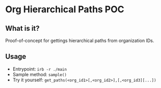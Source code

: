 # Org Hierarchical Paths POC

## What is it?

Proof-of-concept for gettings hierarchical paths from organization IDs.

## Usage

- Entrypoint: `irb -r ./main`
- Sample method: `sample()`
- Try it yourself: `get_paths(<org_id1>[,<org_id2>],[,<org_id3][...])`
